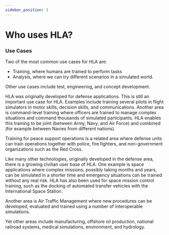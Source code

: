 ```yaml
---
sidebar_position: 3
---
```


# Who uses HLA?

### Use Cases

Two of the most common use cases for HLA are:
- Training, where humans are trained to perform tasks
- Analysis, where we can try different scenarios in a simulated world.

Other use cases include test, engineering, and concept development.

HLA was originally developed for defense applications. This is still an important use case for HLA. Examples include training several pilots in flight simulators in motor skills, decision skills, and communications. Another area is command-level training where officers are trained to manage complex situations and command thousands of simulated participants. HLA enables this training to be joint (between Army, Navy, and Air Force) and combined (for example between Navies from different nations).

Training for peace support operations is a related area where defense units can train operations together with police, fire fighters, and non-government organizations such as the Red Cross.

Like many other technologies, originally developed in the defense area, there is a growing civilian user base of HLA. One example is space applications where complex missions, possibly taking months and years, can be simulated in a shorter time and emergency situations can be trained without any real risk. HLA has also been used for space mission control training, such as the docking of automated transfer vehicles with the International Space Station.

Another area is Air Traffic Management where new procedures can be developed, evaluated and trained using a number of interoperable simulations.

Yet other areas include manufacturing, offshore oil production, national railroad systems, medical simulations, environment, and hydrology.
